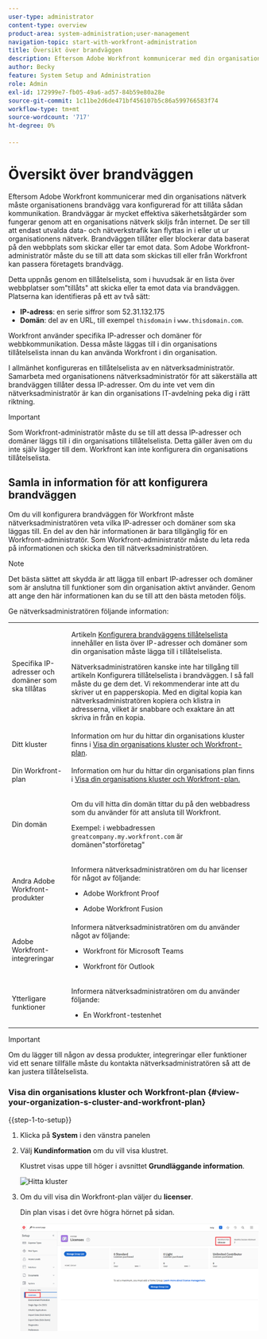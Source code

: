 ```yaml
---
user-type: administrator
content-type: overview
product-area: system-administration;user-management
navigation-topic: start-with-workfront-administration
title: Översikt över brandväggen
description: Eftersom Adobe Workfront kommunicerar med din organisations nätverk måste organisationens brandvägg vara konfigurerad för att tillåta sådan kommunikation. Brandväggar är mycket effektiva säkerhetsåtgärder som fungerar genom att en organisations nätverk skiljs från internet. De ser till att endast utvalda data- och nätverkstrafik kan flyttas in i eller ut ur organisationens nätverk. Brandväggen tillåter eller blockerar data baserat på den webbplats som skickar eller tar emot data. Som Adobe Workfront-administratör måste du se till att data som skickas till eller från Workfront kan passera företagets brandvägg.
author: Becky
feature: System Setup and Administration
role: Admin
exl-id: 172999e7-fb05-49a6-ad57-84b59e80a28e
source-git-commit: 1c11be2d6de471bf456107b5c86a599766583f74
workflow-type: tm+mt
source-wordcount: '717'
ht-degree: 0%

---
```


# Översikt över brandväggen

Eftersom Adobe Workfront kommunicerar med din organisations nätverk måste organisationens brandvägg vara konfigurerad för att tillåta sådan kommunikation. Brandväggar är mycket effektiva säkerhetsåtgärder som fungerar genom att en organisations nätverk skiljs från internet. De ser till att endast utvalda data- och nätverkstrafik kan flyttas in i eller ut ur organisationens nätverk. Brandväggen tillåter eller blockerar data baserat på den webbplats som skickar eller tar emot data. Som Adobe Workfront-administratör måste du se till att data som skickas till eller från Workfront kan passera företagets brandvägg.

Detta uppnås genom en tillåtelselista, som i huvudsak är en lista över webbplatser som&quot;tillåts&quot; att skicka eller ta emot data via brandväggen. Platserna kan identifieras på ett av två sätt:

* **IP-adress**: en serie siffror som 52.31.132.175
* **Domän**: del av en URL, till exempel `thisdomain` i `www.thisdomain.com`.

Workfront använder specifika IP-adresser och domäner för webbkommunikation. Dessa måste läggas till i din organisations tillåtelselista innan du kan använda Workfront i din organisation.

I allmänhet konfigureras en tillåtelselista av en nätverksadministratör. Samarbeta med organisationens nätverksadministratör för att säkerställa att brandväggen tillåter dessa IP-adresser. Om du inte vet vem din nätverksadministratör är kan din organisations IT-avdelning peka dig i rätt riktning.

>[!IMPORTANT]
>
>Som Workfront-administratör måste du se till att dessa IP-adresser och domäner läggs till i din organisations tillåtelselista. Detta gäller även om du inte själv lägger till dem. Workfront kan inte konfigurera din organisations tillåtelselista.

## Samla in information för att konfigurera brandväggen

Om du vill konfigurera brandväggen för Workfront måste nätverksadministratören veta vilka IP-adresser och domäner som ska läggas till. En del av den här informationen är bara tillgänglig för en Workfront-administratör. Som Workfront-administratör måste du leta reda på informationen och skicka den till nätverksadministratören.

>[!NOTE]
>
>Det bästa sättet att skydda är att lägga till enbart IP-adresser och domäner som är anslutna till funktioner som din organisation aktivt använder. Genom att ange den här informationen kan du se till att den bästa metoden följs.

Ge nätverksadministratören följande information:

<table style="table-layout:auto"> 
 <col> 
 <col> 
 <tbody> 
  <tr> 
   <td role="rowheader">Specifika IP-adresser och domäner som ska tillåtas</td> 
   <td> <p>Artikeln <a href="../../administration-and-setup/get-started-wf-administration/configure-your-firewall.md" class="MCXref xref">Konfigurera brandväggens tillåtelselista</a> innehåller en lista över IP-adresser och domäner som din organisation måste lägga till i tillåtelselista. </p> <p>Nätverksadministratören kanske inte har tillgång till artikeln Konfigurera tillåtelselista i brandväggen. I så fall måste du ge dem det. Vi rekommenderar inte att du skriver ut en papperskopia. Med en digital kopia kan nätverksadministratören kopiera och klistra in adresserna, vilket är snabbare och exaktare än att skriva in från en kopia.</p> </td> 
  </tr> 
  <tr> 
   <td role="rowheader">Ditt kluster</td> 
   <td>Information om hur du hittar din organisations kluster finns i <a href="#view-your-organization-s-cluster-and-workfront-plan" class="MCXref xref">Visa din organisations kluster och Workfront-plan</a>.</td> 
  </tr> 
  <tr> 
   <td role="rowheader">Din Workfront-plan</td> 
   <td> <p>Information om hur du hittar din organisations plan finns i <a href="#view-your-organization-s-cluster-and-workfront-plan" class="MCXref xref">Visa din organisations kluster och Workfront-plan.</a></p> </td> 
  </tr> 
  <tr> 
   <td role="rowheader">Din domän</td> 
   <td> <p>Om du vill hitta din domän tittar du på den webbadress som du använder för att ansluta till Workfront.</p> <p>Exempel: i webbadressen <code>greatcompany.my.workfront.com</code> är domänen"storföretag"</p> </td> 
  </tr> 
  <tr> 
   <td role="rowheader">Andra Adobe Workfront-produkter</td> 
   <td> <p>Informera nätverksadministratören om du har licenser för något av följande:</p> 
    <ul> 
     <li> <p>Adobe Workfront Proof</p> </li> 
     <li> <p>Adobe Workfront Fusion </p> </li> 
    </ul> </td> 
  </tr> 
  <tr> 
   <td role="rowheader">Adobe Workfront-integreringar</td> 
   <td>Informera nätverksadministratören om du använder något av följande:
    <ul>
     <li><p>Workfront för Microsoft Teams</p></li>
     <li><p>Workfront för Outlook</p></li>
    </ul></td> 
  </tr> 
  <tr> 
   <td role="rowheader">Ytterligare funktioner</td> 
   <td> <p>Informera nätverksadministratören om du använder följande:</p> 
    <ul> 
     <li> <p>En Workfront-testenhet</p> </li> 
    </ul> </td>
  </tr> 
 </tbody> 
</table>

>[!IMPORTANT]
>
>Om du lägger till någon av dessa produkter, integreringar eller funktioner vid ett senare tillfälle måste du kontakta nätverksadministratören så att de kan justera tillåtelselista.

### Visa din organisations kluster och Workfront-plan {#view-your-organization-s-cluster-and-workfront-plan}

{{step-1-to-setup}}

1. Klicka på **System** i den vänstra panelen
1. Välj **Kundinformation** om du vill visa klustret.

   Klustret visas uppe till höger i avsnittet **Grundläggande information**.

   ![Hitta kluster](assets/locate-cluster.png)

1. Om du vill visa din Workfront-plan väljer du **licenser**.

   Din plan visas i det övre högra hörnet på sidan.

   ![Hitta plan](assets/locate-plan.png)

